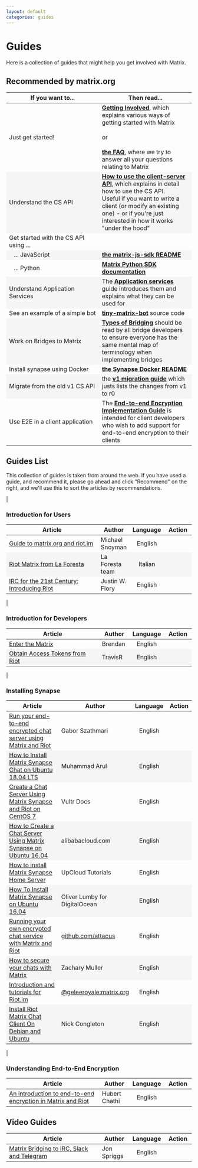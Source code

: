 ```yaml
---
layout: default
categories: guides
---
```


<script>
    var allArticlesTableRows = {};
    //allArticlesTableRows[0].children[0].textContent

    jQuery(document).ready(function() {
        allArticlesTableRows = jQuery("table > tbody  > tr");
        allArticlesTableRows.each(index => {
            var row = allArticlesTableRows[index];
            if (row.children[3] && row.children[3].textContent) {
                var row = allArticlesTableRows[index];
                var url = row.children[0].children[0].href;
                var recommendCall = 'recommend("' + url + '", this)';
                var recommendHtml = "<span onclick='" + recommendCall + "' class='recommend'>Recommend</span>";
                row.children[3].innerHTML = recommendHtml;
            }
        })
    });

    function recommend(url, el) {
        el.classList.remove("recommend");
        el.classList.add("thanks");
        el.innerHTML = "Thank You"
        el.onclick = null;
        _paq.push(['trackEvent', 'GuideVote', 'Upvote', url]);
    }
</script>
<style>
table {
    width: 100%
}
table tr td:nth-child(1) {
    width: 50%
}

#document table:first-of-type tr td {
  width: initial;
  padding-right: 50px;
  padding-top: 2px;
  padding-bottom: 2px;
  padding-left: 1px;
}

#document table:first-of-type tr td:nth-child(1) {
  white-space: nowrap;
}

table tr td:nth-child(3), table tr td:nth-child(4) {
    width: 15%
}

table tr:nth-child(even) {
  background-color: #f5f5f5;
}

.recommend {
    cursor: pointer;
    font-size: smaller;
    border: black 1px solid;
    padding: 2px;
}
.thanks {

}

</style>

# Guides

Here is a collection of guides that might help you get involved with Matrix.

## Recommended by matrix.org

If you want to... | Then read...
---|---
Just get started! | **[Getting Involved](./getting_involved.html)**, which explains various ways of getting started with Matrix<br /><br />or<br /><br />**[the FAQ](./faq.html)**, where we try to answer all your questions relating to Matrix
Understand the CS API | **[How to use the client-server API](https://matrix.org/docs/guides/client-server.html)**, which explains in detail how to use the CS API.<br />Useful if you want to write a client (or modify an existing one) - or if you're just interested in how it works "under the hood"
Get started with the CS API using ... |
&nbsp;&nbsp;&nbsp;... JavaScript | **[the matrix-js-sdk README](https://github.com/matrix-org/matrix-js-sdk)**
&nbsp;&nbsp;&nbsp;... Python | **[Matrix Python SDK documentation](http://matrix-org.github.io/matrix-python-sdk/)**
Understand Application Services | The **[Application services](./application_services.html)** guide introduces them and explains what they can be used for
See an example of a simple bot | **[tiny-matrix-bot](https://github.com/4nd3r/tiny-matrix-bot)** source code
Work on Bridges to Matrix | **[Types of Bridging](./types-of-bridging.html)** should be read by all bridge developers to ensure everyone has the same mental map of terminology when implementing bridges
Install synapse using Docker | **[the Synapse Docker README](https://github.com/matrix-org/synapse/tree/master/docker)**
Migrate from the old v1 CS API |  the **[v1 migration guide](./client-server-migrating-from-v1.html)** which justs lists the changes from v1 to r0
Use E2E in a client application | The **[End-to-end Encryption Implementation Guide](./e2e_implementation.html)** is intended for client developers who wish to add support for end-to-end encryption to their clients

## Guides List

This collection of guides is taken from around the web. If you have used a guide, and recommend it, please go ahead and click "Recommend" on the right, and we'll use this to sort the articles by recommendations.

|

### Introduction for Users

Article | Author | Language | Action
---|---|:---:|:---:
[Guide to matrix.org and riot.im](https://www.snoyman.com/blog/2018/05/guide-to-matrix-riot)|Michael Snoyman|English|
[Riot Matrix from La Foresta](http://laforesta.net/riot-matrix/)|La Foresta team|Italian|
[IRC for the 21st Century: Introducing Riot](https://opensource.com/article/17/5/introducing-riot-IRC) | Justin W. Flory | English |

|

### Introduction for Developers

Article | Author | Language | Action
---|---|:---:|:---:
[Enter the Matrix](https://brendan.abolivier.bzh/enter-the-matrix/)|Brendan| English|
[Obtain Access Tokens from Riot](https://t2bot.io/docs/access_tokens/)|TravisR|English|
  
|

### Installing Synapse

Article | Author | Language | Action
---|---|:---:|:---:
[Run your end-to-end encrypted chat server using Matrix and Riot](https://blog.cryptoaustralia.org.au/2017/03/21/run-your-end-to-end-encrypted-chat-server-matrix-riot/)|Gabor Szathmari|English|
[How to Install Matrix Synapse Chat on Ubuntu 18.04 LTS](https://www.howtoforge.com/tutorial/how-to-install-matrix-synapse-on-ubuntu-1804/)|Muhammad Arul|English|
[Create a Chat Server Using Matrix Synapse and Riot on CentOS 7](https://www.vultr.com/docs/create-a-chat-server-using-matrix-synapse-and-riot-on-centos-7)|Vultr Docs|English|
[How to Create a Chat Server Using Matrix Synapse on Ubuntu 16.04](https://www.alibabacloud.com/blog/how-to-create-a-chat-server-using-matrix-synapse-on-ubuntu-16-04_593809)|alibabacloud.com|English|
[How to install Matrix Synapse Home Server](https://www.upcloud.com/support/install-matrix-synapse/)|UpCloud Tutorials|English|
[How To Install Matrix Synapse on Ubuntu 16.04](https://www.digitalocean.com/community/tutorials/how-to-install-matrix-synapse-on-ubuntu-16-04)|Oliver Lumby for DigitalOcean|English|
[Running your own encrypted chat service with Matrix and Riot](https://gist.github.com/attacus/cb5c8a53380ca755b10a5b37a636a0b9)|[github.com/attacus](https://github.com/attacus)|English|
[How to secure your chats with Matrix](https://www.gigenet.com/blog/how-to-secure-your-chats-with-matrix/)|Zachary Muller|English|
[Introduction and tutorials for Riot.im](https://wiki.giveth.io/tutorials/riot-migration/)|[@geleeroyale:matrix.org](https://matrix.to/#/@geleeroyale:matrix.org)|English|
[Install Riot Matrix Chat Client On Debian and Ubuntu](https://linuxconfig.org/install-riot-matrix-chat-client-on-debian-and-ubuntu)|Nick Congleton|English|

|

### Understanding End-to-End Encryption

Article | Author | Language | Action
---|---|:---:|:---:
[An introduction to end-to-end encryption in Matrix and Riot](https://www.uhoreg.ca/blog/20170910-2110) | Hubert Chathi | English |

## Video Guides

Article | Author | Language | Action
---|---|:---:|:---:
[Matrix Bridging to IRC, Slack and Telegram](https://www.youtube.com/watch?v=ZNEzgYRLj8g)|Jon Spriggs|English|
